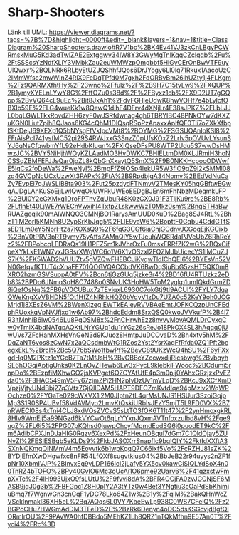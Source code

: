 # Sharp-Shooters
Länk till UML: https://viewer.diagrams.net/?tags=%7B%7D&highlight=0000ff&edit=_blank&layers=1&nav=1&title=ClassDiagram%20SharpShooters.drawio#R7V1bc%2BK4Ev41VJ3zkCnLBgyPCWRmskMuG5Kd3adTwlZAE2Extggwv34lW8Y3GWyMgTnlKqqCZclqqb%2Fu%2FtSSScsYzNdfXLiY3VMbkZau2euWMWzpOmgbbf5HlGyCErOnBwVTF9uyUlQwxr%2BQLNRk6RLbyEtUZJQShhfJQos6DrJYogy6Ll0lq71Rkux1AacoUzC2IMmWfsc2mwWlnZ4RlX9FeDqTPfd0M7gxh2FdORBvBm26ihUZty1j4FLKgm%2Fz9QARMXfhtHy%2F23wno%2Ffulz%2F%2B9H7C15tvLw9%2FXQUP%2B1ymyXYELnLYwY8G%2FffOZu0s38d%2F%2FByxz1cb%2FX9D2UT7gGQpp%2BvVQ64cL9uEc%2Bit8JxAh1%2FdvFGHjeUdwK8hwVOHf7e4bLylcfOBXIb59F%2FLG4wueKk1w8QewQ1dihF4DFrv4dXNjLr4F38sJPKZ%2FLbLJJL0bqLGWLTkxRovdZHH6zyF0wJSRfdwnag4gh6TBRYlBC48PNkOYw7dKXZuKGN0LiutZpih8QJaos6KG4cQhM1DIQsqRSpPzApaxxAplfQF0Tli7oZXkXfbplSKtDejJ69XEXp1Q5bNYsgFfVkIpcVMt8%2BOYMG%2FSGSUQAnIoKSl8%2FFrAisPcI741ysfMC52pi29S4RWJxxG3SnzZ0pUfsKOxZ2LrIv5pOVUvLYsunSYJ6qNsCfqwbmYfL92eHdbKluqn%2FXiQseDFsPU8WTP2Udu5S7wwDsHMwzJC%2BVY5NiHjhWOyKZLAadMO3HvDWKC7BHlELtmDM0XLJRmiH3hoNCSSqZBMFEFJJsQar0joZL8kQbGnXxaytQ5SmX%2F9B0NKKHcpocODWwfE5IqCs2foDeWa%2FweNyI%2BmpFfZ9iOSp4lekUR5W3fiO9gZ9i2kSMMl08zg4GVCpNcUCxUzwXt3PAPx%2FtA%2B9RpdbjgA34Nomv%2BEdVdNuCaZy7EvpEi7gJWSLiB8ta903%2Fut25pzdydFTNmvV2TMesKY05hgGBftwEGwqAJDgLAnKuSoEjjLwIQwqOkUWFkUWEoEEDgBJEn6mFhNbzMDeqmkLFP%2BUl0Y2eGXMxq1DroFPThvZqUbuR48K0zCX0J91F3TljKu9re%2BE8Rb%2FLflnEt40LjWE7rWECnVwxihl4TxtpZLskwwWzT0Mkz0sm%2BnqSTHaBwRUAZgeqik90mAlWNQO3CMNjBO1RarysAmUUD0KuD%2Bag8SJ4RtL%2BhzT1iM2orI5KMNh8U2ypSrKbJqg5%2FLlE9vaW6%2BopttF0Gqbu4CddGTfSsED1Lm0eY5NprHt2a7KOXsQ9%2F6fqG3CGf6iaCnjGCdnvJCGoqEjKGCixb%2BnV0tPRV3pRT9ymy75yAffsZAMnQlY5wTJeuhWQ6RdaPJVeUbZ6RhReYz2%2FBPobcqLEDRaQs19H1PFZ5m1kJVhrOxFu0msxFRRfZK2wG%2BQxCifpeXYkLkE1WN7yxJG8srXWgWC6o1V6X1vOSzxl2FQZMJbUicecYS1IMCuZJS7K%2FK5WAD2hVUUZtv5gVZQwFHEBCJiKyqwTldIChQEI6%2BYEsVn52VN0GefqvfKTUT4cXnaFE701QOGVQACCbdVK6BwDqSjuBbG5zsHT5QK0m8XRO2hzmGSVSuopA0tFV%2Bcn6tjGzGUq5jzke3r4%2BD16fU4RTUzkz2eDb8%2BPDo6JNmqSqH8C7488o0SNvUK3HoHW5ToM2yqkp1umIQkdGrmZD8iQefOsNq%2FB6pV0CUBux7zTEviqxL6930C7okGtj9tl9ACUl%2FYLY7dqaQWeKngXvVBHDN5fOt1HfZ4NRhkHQZ0bVdyV1zDu7UZA0c52KeY9oh0JCGMrjd1j8XEsZ6VM%2BWenXjzegIEWTkEAIeyRVVBAeEmtJOFKCQzpUnCFEdphRUoxkqVpNVJfjxd1w6Ab97%2BhdcEddm8SrxQSQ0kwoJVVkufP%2B4l7R3itMnhiB6lw0546Lu8PgOSM8x%2FnCHrwhEzz8nvvyMovAQMLDrCyxgCw0yTmiX4bdNATqpAQKtLNrYGUg1du1rYGz26sReJo18PkOX4SL3hAqqq0jUwUVs7ZFcHanMXHsVnGeN3d9KJuoz8HmtpJuDCOvaD%2Bh4xtv5hM%2FDqZaNT6vos8zCwN7x2aQCsdmbWtG1RZos2Yst2YsrXagFfRfda0ZQ1Pft2bcegxEkL%2BrcI%2Bc5Q76bSWo1fbwPf%2BevC89UKzWcQ4hSU%2F6yFXxgdHq0M2PKtz1cYGcB7Ta7tMfJsH%2BvGBBcYZccwxdijRicsbwg%2BvbqyhSE6hOGqiAptigUnks0K2LnOvZHewb6Lw3xPycL9klebkiFWooc%2BCdumi5rnpDo%2BEzpfiMXhwGO2jsKVPget6OZCYAfUfE4p3m0pij0YAhxGRzjzxPvFZda0%2F3HAC549mV5Fv67zjmZPj2HN2pIvDzUv1mVLqD%2BKcJ9xXCfXmDVpzjVjtyUNdBbj27q3Vtz7GjQllDAM5HAPT9DECZmKvtdIqe94pMzlv2WqWPOchze0%2FYGaTe029cWXVX1i2M0JIptnZtL4qrMsUNJS1HSUur3SzoiGqjpMp3S1R0SP4UBvf58VdAVMyo2LmvKtQskiURbIsJEzY5mjT5L9FD0VX%2B7nRWECl08s4xTni4CLJ8xdVOsZVCvS5sLtTO3fOK6T11t47%2F2ynHmoxgkRL8HIv9WmEij5a99NGzd6kVYCwOt6qLrYYxnJQxmAVTnfoxzuIbd8vH%2Fge9ugZ%2FL6i5%2FPG07pKQhsd0juwpChcyfMpmdEodSG6j0puodET9kC%2Fm6AdibCPXJnDJaHIG0Rqzv6XexPd%2FxHeunOBquI7dGm7C1QldOjay5ZUNvZl%2FESlESBqb5eKLDs9%2FkbJASOXrrSnapfIc9bqIQIY%2FktIdXXftA3SXnNQKmgQlNMmV4m5Eoyvtk6b1wpKgqQ7C66ixf5Vo%2FcRZHJ81sZK%2BYDjEfmXwDHgwfxc8nFR54LfQXf8sugvtkius04%2BbJeB22r94uyys2nZF1fpNr10XbmIVJP%2BInvxEg9yLDP166lcI2jLafy5YX5cv0kawCiSIQLYdSoX4n00TnRZ4bTOFO%2BPy40GvIO6Mc3oUcAi1O6pme92Uarv6%2F41qzxstwFmpXxTe%2F4lH993UjxO9fsLUtU%2F9fvvi8dA%2BFR4OCjFA0zvJGCNjSF6MASB9jqJ0g3b%2FBFGpc1Z8H0plY2A3tYTz0w4Bet3YNgtiu3cOaPdSbKhjmjuBmq7f7WgnwGn3cnCqF1yDC78Lko64Z1w%2B1y%2FqiM%2BakQHnWcZVSckInmakl36XH5eL%2Bq7AQqs6L0VY7KbeEwLp938C0WS7CFelQ%2Fz2BGPoCHu7HWGmAdDM3TFeD%2F%2BzRk6Denyn4oDC5dsKSGcvjd8gfQlORmIrOU%2F9PAvWA0hfDBBdo5MEhKZ1Lh8QRZ1nTQkMfhn9E57An0T%2Fyci4%2FRc%3D
